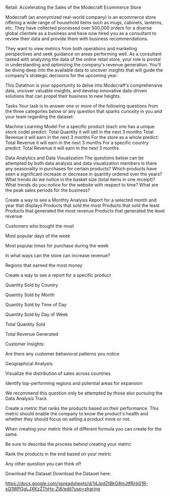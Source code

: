 Retail: Accelerating the Sales of the Modecraft Ecommerce Store



Modecraft (an anonymized real-world company) is an ecommerce store offering a wide range of household items such as mugs, cabinets, lanterns, etc. They have collected processed over 500,000  orders for a diverse global clientele as a business and have now hired you as a consultant to review their data and provide them with business recommendations.

They want to view metrics from both operations and marketing perspectives and seek guidance on areas performing well. As a consultant tasked with analyzing the data of the online retail store, your role is pivotal in understanding and optimizing the company's revenue generation. You'll be diving deep into the available data to uncover insights that will guide the company's strategic decisions for the upcoming year. 

This Datathon is your opportunity to delve into Modecraft's comprehensive data, uncover valuable insights, and develop innovative data-driven solutions that can propel their business to new heights.

Tasks
Your task is to answer one or more of the following questions from the three categories below or any question that sparks curiosity in you and your team regarding the dataset: 

Machine Learning Model
For a specific product (each one has a unique stock code) predict: 
Total Quantity it will sell in the next 3 months
Total Revenue it will earn in the next 3 months
For the store as a whole predict: 
Total Revenue it will earn in the next 3 months
For a specific country predict: 
Total Revenue it will earn in the next 3 months

Data Analytics and Data Visualization
The questions below can be attempted by both data analysis and data visualization members
Is there any seasonality in purchases for certain products? 
Which products have seen a significant increase or decrease in quantity ordered over the years? 
What trends do we notice in the basket size (total items in one receipt)? 
What trends do you notice for the website with respect to time?
What are the peak sales periods for the business?

Create a way to see a Monthly Analysis Report for a selected month and year that displays
Products that sold the most
Products that sold the least
Products that generated the most revenue
Products that generated the least revenue

Customers who bought the most

Most popular days of the week

Most popular times for purchase during the week

In what ways can the store can increase revenue?

Regions that earned the most money

Create a way to see a report for a specific product 

Quantity Sold by Country

Quantity Sold by Month

Quantity Sold by Time of Day

Quantity Sold by Day of Week

Total Quantity Sold 

Total Revenue Generated

Customer Insights:

Are there any customer behavioral patterns you notice

Geographical Analysis:

Visualize the distribution of sales across countries

Identify top-performing regions and potential areas for expansion

We recommend this question only be attempted by those also pursuing the Data Analysis Track

Create a metric that ranks the products based on their performance. This metric should enable the company to know the product's health and whether they should focus on selling a product more or not. 

When creating your metric think of different formula you can create for the same.

Be sure to describe the process behind creating your metric

Rank the products in the end based on your metric

Any other question you can think of!

Download the Dataset
Download the Dataset here: 

https://docs.google.com/spreadsheets/d/14JpdZtBkG8mJtfRjrk01R-sQ1WPGgLJXKzZThHx-Zi8/edit?usp=sharing 
